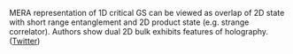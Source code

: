 
MERA representation of 1D critical GS can be viewed as overlap of 2D state with short range entanglement and 2D product state (e.g. strange correlator). Authors show dual 2D bulk exhibits features of holography. ([Twitter](https://twitter.com/JoshuahHeath/status/1081569495725031424))
